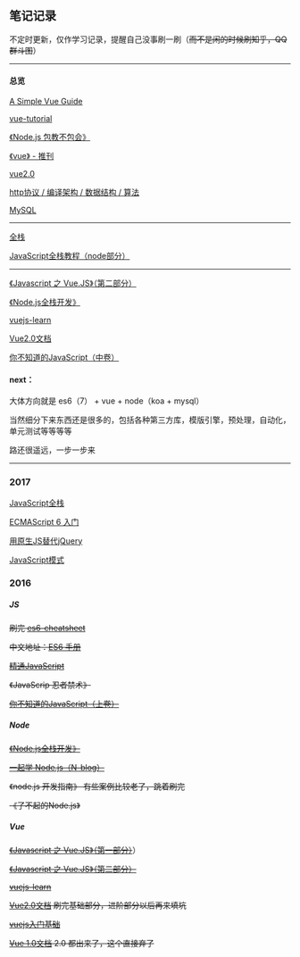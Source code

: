 ## 笔记记录

不定时更新，仅作学习记录，提醒自己没事刷一刷（~~而不是闲的时候刷知乎，QQ群斗图~~）

----

#### 总览

[A Simple Vue Guide](http://cody1991.github.io/vue/2016/08/30/a-simple-vue-guide.html)

[vue-tutorial](https://github.com/MeCKodo/vue-tutorial)

[《Node.js 包教不包会》](https://github.com/alsotang/node-lessons)

[《vue》 - 推刊](http://www.tuicool.com/kans/2799975423)

[vue2.0](http://study.163.com/course/introduction/1003606075.htm#/courseDetail)

[http协议 / 编译架构 / 数据结构 / 算法](https://hit-alibaba.github.io/interview/)

[MySQL](http://www.w3cschool.cn/mysql/)


----

[全栈](https://github.com/ruanyf/jstraining)

[JavaScript全栈教程（node部分）](http://www.liaoxuefeng.com/wiki/001434446689867b27157e896e74d51a89c25cc8b43bdb3000)

----

[《Javascript 之 Vue.JS》（第二部分）](http://study.163.com/course/introduction/1003380002.htm#/courseDetail)

[《Node.js全栈开发》](https://course.tianmaying.com/node)

[vuejs-learn](https://github.com/bhnddowinf/vuejs-learn)

[Vue2.0文档](https://vuefe.cn/guide/) 

[你不知道的JavaScript（中卷）](https://book.douban.com/subject/26854244/)


#### next：

大体方向就是 es6（7） + vue + node（koa + mysql）

当然细分下来东西还是很多的，包括各种第三方库，模版引擎，预处理，自动化，单元测试等等等等

路还很遥远，一步一步来

----

### 2017

[JavaScript全栈](http://www.liaoxuefeng.com/wiki/001434446689867b27157e896e74d51a89c25cc8b43bdb3000) 

[ECMAScript 6 入门](http://es6.ruanyifeng.com/) 

[用原生JS替代jQuery](https://github.com/fa-ge/jQuery-is-out-of-date) 

[JavaScript模式](https://book.douban.com/subject/11506062/)


### 2016

##### JS

~~刷完 [es6-cheatsheet](https://github.com/DrkSephy/es6-cheatsheet)~~

~~中文地址：[ES6 手册](https://qiutc.me/post/es6-cheatsheet.html)~~

~~[精通JavaScript](https://book.douban.com/subject/3007076/)~~
 
~~《JavaScrip 忍者禁术》~~

~~[你不知道的JavaScript（上卷）](https://book.douban.com/subject/26351021/)~~


##### Node

~~[《Node.js全栈开发》](https://course.tianmaying.com/node)~~

~~[一起学 Node.js（N-blog）](https://github.com/nswbmw/N-blog)~~

~~《node.js 开发指南》 有些案例比较老了，跳着刷完~~

~~《了不起的Node.js》~~


##### Vue

~~[《Javascript 之 Vue.JS》（第一部分）](http://study.163.com/course/introduction.htm?courseId=1003291032#/courseDetail)~~）

~~[《Javascript 之 Vue.JS》（第二部分）](http://study.163.com/course/introduction/1003380002.htm#/courseDetail)~~

~~[vuejs-learn](https://github.com/bhnddowinf/vuejs-learn)~~

~~[Vue2.0文档](https://vuefe.cn/guide/) 刷完基础部分，进阶部分以后再来填坑~~

~~[vuejs入门基础](http://www.imooc.com/learn/694)~~

~~[Vue 1.0文档](http://vuejs.org.cn/guide/) 2.0 都出来了，这个直接弃了~~

